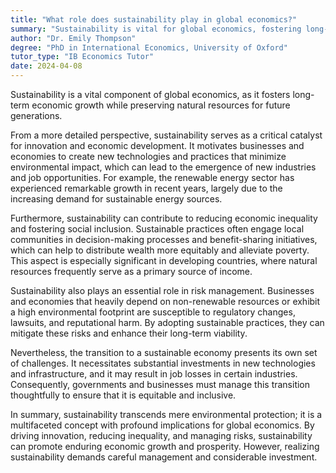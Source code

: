 ```yaml
---
title: "What role does sustainability play in global economics?"
summary: "Sustainability is vital for global economics, fostering long-term growth while ensuring natural resources are preserved for future generations."
author: "Dr. Emily Thompson"
degree: "PhD in International Economics, University of Oxford"
tutor_type: "IB Economics Tutor"
date: 2024-04-08
---
```


Sustainability is a vital component of global economics, as it fosters long-term economic growth while preserving natural resources for future generations.

From a more detailed perspective, sustainability serves as a critical catalyst for innovation and economic development. It motivates businesses and economies to create new technologies and practices that minimize environmental impact, which can lead to the emergence of new industries and job opportunities. For example, the renewable energy sector has experienced remarkable growth in recent years, largely due to the increasing demand for sustainable energy sources.

Furthermore, sustainability can contribute to reducing economic inequality and fostering social inclusion. Sustainable practices often engage local communities in decision-making processes and benefit-sharing initiatives, which can help to distribute wealth more equitably and alleviate poverty. This aspect is especially significant in developing countries, where natural resources frequently serve as a primary source of income.

Sustainability also plays an essential role in risk management. Businesses and economies that heavily depend on non-renewable resources or exhibit a high environmental footprint are susceptible to regulatory changes, lawsuits, and reputational harm. By adopting sustainable practices, they can mitigate these risks and enhance their long-term viability.

Nevertheless, the transition to a sustainable economy presents its own set of challenges. It necessitates substantial investments in new technologies and infrastructure, and it may result in job losses in certain industries. Consequently, governments and businesses must manage this transition thoughtfully to ensure that it is equitable and inclusive.

In summary, sustainability transcends mere environmental protection; it is a multifaceted concept with profound implications for global economics. By driving innovation, reducing inequality, and managing risks, sustainability can promote enduring economic growth and prosperity. However, realizing sustainability demands careful management and considerable investment.
    